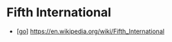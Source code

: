 # Fifth International

- [[go]] https://en.wikipedia.org/wiki/Fifth_International


[//begin]: # "Autogenerated link references for markdown compatibility"
[go]: go "Go"
[//end]: # "Autogenerated link references"
